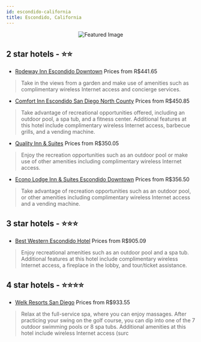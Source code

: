 ```yaml
---
id: escondido-california
title: Escondido, California
---
```


<center><img src="https://i.travelapi.com/hotels/1000000/10000/5600/5568/41852cfb_z.jpg" alt="Featured Image" /></center>


##  2 star hotels - ⭐️⭐️

-    [Rodeway Inn Escondido Downtown](https://us.hurb.com/hotels/escondido/rodeway-inn-escondido-downtown-JNP-JP045477?cmp=18055) Prices from R$441.65
   > Take in the views from a garden and make use of amenities such as complimentary wireless Internet access and concierge services.
-    [Comfort Inn Escondido San Diego North County](https://us.hurb.com/hotels/escondido/comfort-inn-escondido-san-diego-north-county-JNP-JP772455?cmp=18055) Prices from R$450.85
   > Take advantage of recreational opportunities offered, including an outdoor pool, a spa tub, and a fitness center. Additional features at this hotel include complimentary wireless Internet access, barbecue grills, and a vending machine.
-    [Quality Inn & Suites](https://us.hurb.com/hotels/escondido/quality-inn-suites-JNP-JP983431?cmp=18055) Prices from R$350.05
   > Enjoy the recreation opportunities such as an outdoor pool or make use of other amenities including complimentary wireless Internet access.
-    [Econo Lodge Inn & Suites Escondido Downtown](https://us.hurb.com/hotels/escondido/econo-lodge-inn-suites-escondido-downtown-JNP-JP912640?cmp=18055) Prices from R$356.50
   > Take advantage of recreation opportunities such as an outdoor pool, or other amenities including complimentary wireless Internet access and a vending machine.

##  3 star hotels - ⭐️⭐️⭐️

-    [Best Western Escondido Hotel](https://us.hurb.com/hotels/escondido/best-western-escondido-hotel-JNP-JP311562?cmp=18055) Prices from R$905.09
   > Enjoy recreational amenities such as an outdoor pool and a spa tub. Additional features at this hotel include complimentary wireless Internet access, a fireplace in the lobby, and tour/ticket assistance.

##  4 star hotels - ⭐️⭐️⭐️⭐️

-    [Welk Resorts San Diego](https://us.hurb.com/hotels/escondido/welk-resorts-san-diego-JNP-JP833583?cmp=18055) Prices from R$933.55
   > Relax at the full-service spa, where you can enjoy massages. After practicing your swing on the golf course, you can dip into one of the 7 outdoor swimming pools or 8 spa tubs. Additional amenities at this hotel include wireless Internet access (surc
